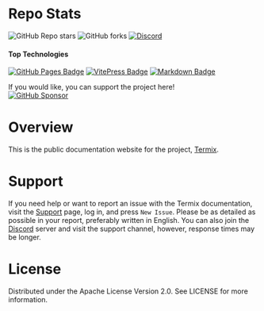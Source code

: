 # Repo Stats

![GitHub Repo stars](https://img.shields.io/github/stars/Termix-SSH/Docs?style=flat&label=Stars)
![GitHub forks](https://img.shields.io/github/forks/Termix-SSH/Docs?style=flat&label=Forks)
<a href="https://discord.gg/jVQGdvHDrf"><img alt="Discord" src="https://img.shields.io/discord/1347374268253470720"></a>

#### Top Technologies

[![GitHub Pages Badge](https://img.shields.io/badge/-GitHub%20Pages-222222?style=flat-square&labelColor=black&logo=githubpages&logoColor=white)](#)
[![VitePress Badge](https://img.shields.io/badge/-VitePress-3C7FFF?style=flat-square&labelColor=black&logo=vitepress&logoColor=3C7FFF)](#)
[![Markdown Badge](https://img.shields.io/badge/-Markdown-000000?style=flat-square&labelColor=black&logo=markdown&logoColor=white)](#)

If you would like, you can support the project here!\
[![GitHub Sponsor](https://img.shields.io/badge/Sponsor-LukeGus-181717?style=for-the-badge&logo=github&logoColor=white)](https://github.com/sponsors/LukeGus)

# Overview
This is the public documentation website for the project, [Termix](https://github.com/Termix-SSH/Termix).

# Support

If you need help or want to report an issue with the Termix documentation, visit the [Support](https://github.com/Termix-SSH/Support/issues) page, log in, and press `New Issue`.
Please be as detailed as possible in your report, preferably written in English. You can also join the [Discord](https://discord.gg/jVQGdvHDrf) server and visit the support
channel, however, response times may be longer.

# License
Distributed under the Apache License Version 2.0. See LICENSE for more information.
